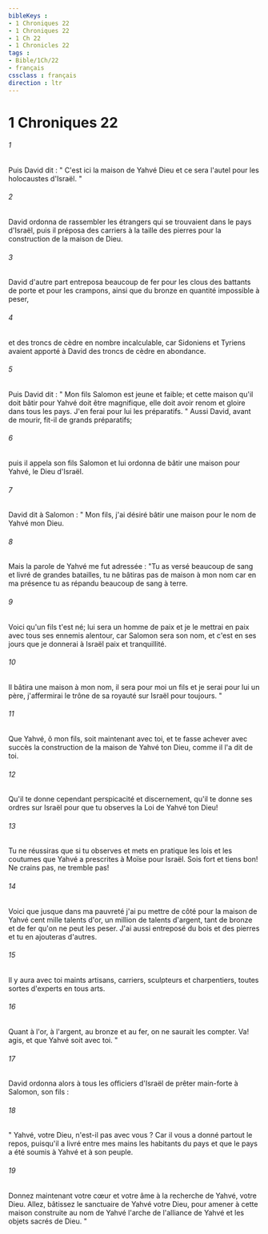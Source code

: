 ```yaml
---
bibleKeys : 
- 1 Chroniques 22
- 1 Chroniques 22
- 1 Ch 22
- 1 Chronicles 22
tags : 
- Bible/1Ch/22
- français
cssclass : français
direction : ltr
---
```


# 1 Chroniques 22

###### 1
Puis David dit : " C'est ici la maison de Yahvé Dieu et ce sera l'autel pour les holocaustes d'Israël. " 
###### 2
David ordonna de rassembler les étrangers qui se trouvaient dans le pays d'Israël, puis il préposa des carriers à la taille des pierres pour la construction de la maison de Dieu. 
###### 3
David d'autre part entreposa beaucoup de fer pour les clous des battants de porte et pour les crampons, ainsi que du bronze en quantité impossible à peser, 
###### 4
et des troncs de cèdre en nombre incalculable, car Sidoniens et Tyriens avaient apporté à David des troncs de cèdre en abondance. 
###### 5
Puis David dit : " Mon fils Salomon est jeune et faible; et cette maison qu'il doit bâtir pour Yahvé doit être magnifique, elle doit avoir renom et gloire dans tous les pays. J'en ferai pour lui les préparatifs. " Aussi David, avant de mourir, fit-il de grands préparatifs; 
###### 6
puis il appela son fils Salomon et lui ordonna de bâtir une maison pour Yahvé, le Dieu d'Israël. 
###### 7
David dit à Salomon : " Mon fils, j'ai désiré bâtir une maison pour le nom de Yahvé mon Dieu. 
###### 8
Mais la parole de Yahvé me fut adressée : "Tu as versé beaucoup de sang et livré de grandes batailles, tu ne bâtiras pas de maison à mon nom car en ma présence tu as répandu beaucoup de sang à terre. 
###### 9
Voici qu'un fils t'est né; lui sera un homme de paix et je le mettrai en paix avec tous ses ennemis alentour, car Salomon sera son nom, et c'est en ses jours que je donnerai à Israël paix et tranquillité. 
###### 10
Il bâtira une maison à mon nom, il sera pour moi un fils et je serai pour lui un père, j'affermirai le trône de sa royauté sur Israël pour toujours. " 
###### 11
Que Yahvé, ô mon fils, soit maintenant avec toi, et te fasse achever avec succès la construction de la maison de Yahvé ton Dieu, comme il l'a dit de toi. 
###### 12
Qu'il te donne cependant perspicacité et discernement, qu'il te donne ses ordres sur Israël pour que tu observes la Loi de Yahvé ton Dieu! 
###### 13
Tu ne réussiras que si tu observes et mets en pratique les lois et les coutumes que Yahvé a prescrites à Moïse pour Israël. Sois fort et tiens bon! Ne crains pas, ne tremble pas! 
###### 14
Voici que jusque dans ma pauvreté j'ai pu mettre de côté pour la maison de Yahvé cent mille talents d'or, un million de talents d'argent, tant de bronze et de fer qu'on ne peut les peser. J'ai aussi entreposé du bois et des pierres et tu en ajouteras d'autres. 
###### 15
Il y aura avec toi maints artisans, carriers, sculpteurs et charpentiers, toutes sortes d'experts en tous arts. 
###### 16
Quant à l'or, à l'argent, au bronze et au fer, on ne saurait les compter. Va! agis, et que Yahvé soit avec toi. " 
###### 17
David ordonna alors à tous les officiers d'Israël de prêter main-forte à Salomon, son fils : 
###### 18
" Yahvé, votre Dieu, n'est-il pas avec vous ? Car il vous a donné partout le repos, puisqu'il a livré entre mes mains les habitants du pays et que le pays a été soumis à Yahvé et à son peuple. 
###### 19
Donnez maintenant votre cœur et votre âme à la recherche de Yahvé, votre Dieu. Allez, bâtissez le sanctuaire de Yahvé votre Dieu, pour amener à cette maison construite au nom de Yahvé l'arche de l'alliance de Yahvé et les objets sacrés de Dieu. " 
